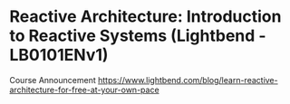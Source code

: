 # Reactive Architecture: Introduction to Reactive Systems (Lightbend -  LB0101ENv1)

Course Announcement
https://www.lightbend.com/blog/learn-reactive-architecture-for-free-at-your-own-pace

